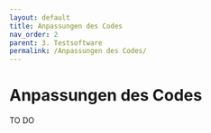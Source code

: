 ```yaml
---
layout: default
title: Anpassungen des Codes
nav_order: 2
parent: 3. Testsoftware
permalink: /Anpassungen des Codes/
---
```


# Anpassungen des Codes
TO DO


